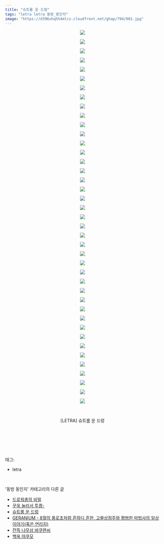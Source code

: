 ```yaml
---
title: "슈트룸 운 드렁"
tags: "letra letra 동방_동인지"
image: "https://d396uhqh54mlcz.cloudfront.net/ghap/794/001.jpg"
---
```

<div class="article">
<p style="text-align: center; clear: none; float: none;"><img src="{{ site.imgserver7 }}/ghap/794/001.jpg"/></p>
<p style="text-align: center; clear: none; float: none;"><img src="{{ site.imgserver7 }}/ghap/794/002.jpg"/></p>
<p style="text-align: center; clear: none; float: none;"><img src="{{ site.imgserver7 }}/ghap/794/003.jpg"/></p>
<p style="text-align: center; clear: none; float: none;"><img src="{{ site.imgserver7 }}/ghap/794/004.jpg"/></p>
<p style="text-align: center; clear: none; float: none;"><img src="{{ site.imgserver7 }}/ghap/794/005.jpg"/></p>
<p style="text-align: center; clear: none; float: none;"><img src="{{ site.imgserver7 }}/ghap/794/006.jpg"/></p>
<p style="text-align: center; clear: none; float: none;"><img src="{{ site.imgserver7 }}/ghap/794/007.jpg"/></p>
<p style="text-align: center; clear: none; float: none;"><img src="{{ site.imgserver7 }}/ghap/794/008.jpg"/></p>
<p style="text-align: center; clear: none; float: none;"><img src="{{ site.imgserver7 }}/ghap/794/009.jpg"/></p>
<p style="text-align: center; clear: none; float: none;"><img src="{{ site.imgserver7 }}/ghap/794/010.jpg"/></p>
<p style="text-align: center; clear: none; float: none;"><img src="{{ site.imgserver7 }}/ghap/794/011.jpg"/></p>
<p style="text-align: center; clear: none; float: none;"><img src="{{ site.imgserver7 }}/ghap/794/012.jpg"/></p>
<p style="text-align: center; clear: none; float: none;"><img src="{{ site.imgserver7 }}/ghap/794/013.jpg"/></p>
<p style="text-align: center; clear: none; float: none;"><img src="{{ site.imgserver7 }}/ghap/794/014.jpg"/></p>
<p style="text-align: center; clear: none; float: none;"><img src="{{ site.imgserver7 }}/ghap/794/015.jpg"/></p>
<p style="text-align: center; clear: none; float: none;"><img src="{{ site.imgserver7 }}/ghap/794/016.jpg"/></p>
<p style="text-align: center; clear: none; float: none;"><img src="{{ site.imgserver7 }}/ghap/794/017.jpg"/></p>
<p style="text-align: center; clear: none; float: none;"><img src="{{ site.imgserver7 }}/ghap/794/018.jpg"/></p>
<p style="text-align: center; clear: none; float: none;"><img src="{{ site.imgserver7 }}/ghap/794/019.jpg"/></p>
<p style="text-align: center; clear: none; float: none;"><img src="{{ site.imgserver7 }}/ghap/794/020.jpg"/></p>
<p style="text-align: center; clear: none; float: none;"><img src="{{ site.imgserver7 }}/ghap/794/021.jpg"/></p>
<p style="text-align: center; clear: none; float: none;"><img src="{{ site.imgserver7 }}/ghap/794/022.jpg"/></p>
<p style="text-align: center; clear: none; float: none;"><img src="{{ site.imgserver7 }}/ghap/794/023.jpg"/></p>
<p style="text-align: center; clear: none; float: none;"><img src="{{ site.imgserver7 }}/ghap/794/024.jpg"/></p>
<p style="text-align: center; clear: none; float: none;"><img src="{{ site.imgserver7 }}/ghap/794/025.jpg"/></p>
<p style="text-align: center; clear: none; float: none;"><img src="{{ site.imgserver7 }}/ghap/794/026.jpg"/></p>
<p style="text-align: center; clear: none; float: none;"><img src="{{ site.imgserver7 }}/ghap/794/027.jpg"/></p>
<p style="text-align: center; clear: none; float: none;"><img src="{{ site.imgserver7 }}/ghap/794/028.jpg"/></p>
<p style="text-align: center; clear: none; float: none;"><img src="{{ site.imgserver7 }}/ghap/794/029.jpg"/></p>
<p style="text-align: center; clear: none; float: none;"><img src="{{ site.imgserver7 }}/ghap/794/030.jpg"/></p>
<p style="text-align: center; clear: none; float: none;"><img src="{{ site.imgserver7 }}/ghap/794/031.jpg"/></p>
<p style="text-align: center; clear: none; float: none;"><img src="{{ site.imgserver7 }}/ghap/794/032.jpg"/></p>
<p style="text-align: center; clear: none; float: none;"><img src="{{ site.imgserver7 }}/ghap/794/033.jpg"/></p>
<p style="text-align: center; clear: none; float: none;"><img src="{{ site.imgserver7 }}/ghap/794/034.jpg"/></p>
<p style="text-align: center; clear: none; float: none;"><img src="{{ site.imgserver7 }}/ghap/794/035.jpg"/></p>
<p style="text-align: center; clear: none; float: none;"><img src="{{ site.imgserver7 }}/ghap/794/036.jpg"/></p>
<p style="text-align: center; clear: none; float: none;"><img src="{{ site.imgserver7 }}/ghap/794/037.jpg"/></p>
<p style="text-align: center; clear: none; float: none;"><img src="{{ site.imgserver7 }}/ghap/794/038.jpg"/></p>
<p style="text-align: center; clear: none; float: none;"><img src="{{ site.imgserver7 }}/ghap/794/039.jpg"/></p>
<p style="text-align: center; clear: none; float: none;"><img src="{{ site.imgserver7 }}/ghap/794/040.jpg"/></p>
<p style="text-align: center; clear: none; float: none;"><img src="{{ site.imgserver7 }}/ghap/794/041.jpg"/></p>
<p style="text-align: center; clear: none; float: none;"><br/></p>
<p style="text-align: center; clear: none; float: none;">[LETRA] 슈트룸 운 드렁</p>
<p style="text-align: center; clear: none; float: none;"><br/></p>
<p><br/></p>
</div><br/>
<div class="tagTrail">
<p>태그: </p>
<ul>
<li>letra</li>
</ul>
</div><br/>
<div class="another">
<p>'동방 동인지' 카테고리의 다른 글</p>
<ul>
<li><a href="/ghap_797">드로워총의 비밀</a></li>
<li><a href="/ghap_795">꾸욱 눌러서 투쾅-</a></li>
<li><a href="/ghap_794">슈트룸 운 드렁</a></li>
<li><a href="/ghap_793">GERANIUM - 8월의 풍로초처럼 흔하디 흔한, 고물상점주와 평범한 마법사의 일상이야기(혹은 연리지)</a></li>
<li><a href="/ghap_792">잔뜩 나무삼 뱌쿠렌씨</a></li>
<li><a href="/ghap_791">백옥 야쿠모</a></li>
</ul>
</div><br/>
<div class="cb_module cb_fluid">
<div class="cb_wrt cb_profile">
</div><!-- commentList close -->
</div><br/>

